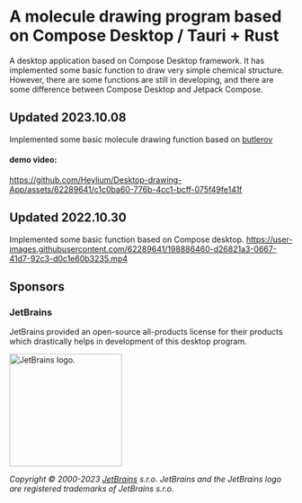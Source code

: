 #  A molecule drawing program based on Compose Desktop / Tauri + Rust
A desktop application based on Compose Desktop framework. It has implemented some basic function to draw very simple chemical structure. However, there are some functions are still in developing, and there are some difference between Compose Desktop and Jetpack Compose.


## Updated 2023.10.08
Implemented some basic molecule drawing function based on [butlerov](https://github.com/eizemazal/butlerov)
#### demo video: 
https://github.com/Heylium/Desktop-drawing-App/assets/62289641/c1c0ba60-776b-4cc1-bcff-075f49fe141f

## Updated 2022.10.30
Implemented some basic function based on Compose desktop.
https://user-images.githubusercontent.com/62289641/198886460-d26821a3-0667-41d7-92c3-d0c1e60b3235.mp4


## Sponsors
### JetBrains

JetBrains provided an open-source all-products license for their products which drastically helps in development of this desktop program.

<img src="https://resources.jetbrains.com/storage/products/company/brand/logos/jb_beam.png" alt="JetBrains logo." width="200" height="200">

_Copyright © 2000-2023 [JetBrains](https://www.jetbrains.com/) s.r.o. JetBrains and the JetBrains logo are registered trademarks of JetBrains s.r.o._
